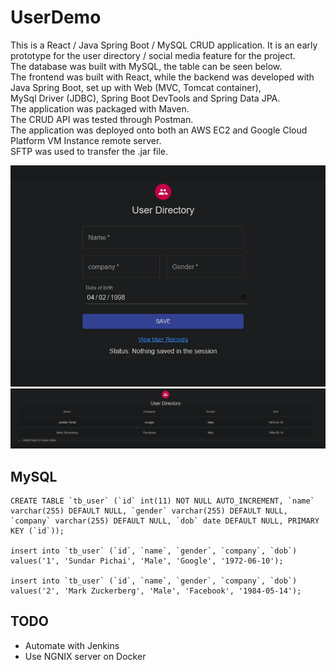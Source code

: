 # UserDemo
This is a React / Java Spring Boot / MySQL CRUD application. It is an early prototype for the user directory / social media feature for the project. \
The database was built with MySQL, the table can be seen below. \
The frontend was built with React, while the backend was developed with Java Spring Boot, set up with Web (MVC, Tomcat container), \
MySql Driver (JDBC), Spring Boot DevTools and Spring Data JPA. \
The application was packaged with Maven. \
The CRUD API was tested through Postman. \
The application was deployed onto both an AWS EC2 and Google Cloud Platform VM Instance remote server. \
SFTP was used to transfer the .jar file. 

![](mainpage.PNG)
![](directory.PNG)

## MySQL
```
CREATE TABLE `tb_user` (`id` int(11) NOT NULL AUTO_INCREMENT, `name`
varchar(255) DEFAULT NULL, `gender` varchar(255) DEFAULT NULL,
`company` varchar(255) DEFAULT NULL, `dob` date DEFAULT NULL, PRIMARY KEY (`id`));

insert into `tb_user` (`id`, `name`, `gender`, `company`, `dob`)
values('1', 'Sundar Pichai', 'Male', 'Google', '1972-06-10');

insert into `tb_user` (`id`, `name`, `gender`, `company`, `dob`)
values('2', 'Mark Zuckerberg', 'Male', 'Facebook', '1984-05-14');

```

## TODO
- Automate with Jenkins
- Use NGNIX server on Docker
